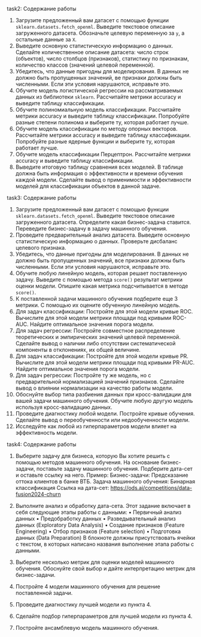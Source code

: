 task2:
Содержание работы

1. Загрузите предложенный вам датасет с помощью функции `sklearn.datasets.fetch_openml`. Выведите текстовое описание загруженного датасета. Обозначьте целевую переменную за `y`, а остальные данные за `X`.
2. Выведите основную статистическую информацию о данных. Сделайте количественное описание датасета: число строк (объектов), число столбцов (признаков), статистику по признакам, количество классов (значений целевой переменной).
3. Убедитесь, что данные пригодны для моделирования. В данных не должно быть пропущенных значений, ве признаки должны быть численными. Если эти условия нарушаются, исправьте это.
4. Обучите модель логистической регрессии на рассматриваемых данных из библиотеки `sklearn`. Рассчитайте метрики accuracy и выведите таблицу классификации.
5. Обучите полиномиальную модель классификации. Рассчитайте метрики accuracy и выведите таблицу классификации. Попробуйте разные степени полинома и выберите ту, которая работает лучше.
6. Обучите модель классификации по методу опорных векторов. Рассчитайте метрики accuracy и выведите таблицу классификации. Попробуйте разные ядерные функции и выберите ту, которая работает лучше.
7. Обучите модель классификации Перцептрон. Рассчитайте метрики accuracy и выведите таблицу классификации. 
8. Выведите итоговую таблицу сравнения всех моделей. В таблице должна быть информация о эффективности и времени обучения каждой модели. Сделайте вывод о применимости и эффективности моделей для классификации объектов в данной задаче.




task3:
Содержание работы
1. Загрузите предложенный вам датасет с помощью функции `sklearn.datasets.fetch_openml`. Выведите текстовое описание загруженного датасета. Определите какая бизнес-задача ставится. Переведите бизнес-задачу в задачу машинного обучения.
2. Проведите предварительный анализ датасета.  Выведите основную статистическую информацию о данных. Проверьте дисбаланс целевого признака.
3. Убедитесь, что данные пригодны для моделирования. В данных не должно быть пропущенных значений, все признаки должны быть численными. Если эти условия нарушаются, исправьте это.
4. Обучите любую линейную модель, которая решает поставленную задачу. Выведите с помощью метода `score()` результат метрики оценки модели. Опишите какая метрика подсчитывается в методе `score()`.
5. К поставленной задачи машинного обучения подберите еще 3 метрики. С помощью их оцените обученную линейную модель.
6. Для задач классификации: Постройте для этой модели кривые ROC. Вычислите для этой модели метрики площади под кривыми ROC-AUC. Найдите оптимальное значения порога модели.
6. Для задач регрессии: Постройте совместное распределение теоретических и эмпирических значений целевой переменной. Сделайте вывод о наличии либо отсутствии систематической компоненты в отклонениях, их общей величине.
7. Для задач классификации: Постройте для этой модели кривые PR. Вычислите для этой модели метрики площади под кривыми PR-AUC. Найдите оптимальное значения порога модели.
7. Для задач регрессии: Постройте ту же модель, но с предварительной нормализацией значений признаков. Сделайте вывод о влиянии нормализации на качество работы модели.
8. Обоснуйте выбор типа разбиения данных при кросс-валидации для вашей задачи машинного обучения. Обучите любую другую модель используя кросс-валидацию данных.
9. Проведите диагностику любой модели. Постройте кривые обучения. Сделайте вывод о переобученности или недообученности модели.
10. Исследуйте как любой из гиперпараметров модели влияет на эффективность модели.



task4:
Содержание работы
1.	Выберите задачу для бизнеса, которую Вы хотите решить с помощью методов машинного обучения. На основание бизнес-задачи, поставьте задачу машинного обучения. Подберите дата-сет и оставьте ссылку на него.
Пример:
Бизнес-задачи: Предсказание оттока клиентов в банке ВТБ.
Задача машинного обучения: Бинарная классификация
Ссылка на дата-сет: https://ods.ai/competitions/data-fusion2024-churn

2.	 Выполните анализ и обработку дата-сета. Этот задание включает в себя следующие этапы работы с данными:
•	Первичный анализ данных
•	Предобработку данных
•	Разведывательный анализ данных (Exploratory Data Analysis)
•	Создание признаков (Feature Engineering)
•	Отбор признаков (Feature selection)
•	Подготовка данных (Data Preparation)
В блокноте должны присутствовать ячейки с текстом, в которых написано названия выполнение этапа работы с данными.
3.	Выберите несколько метрик для оценки моделей машинного обучения. Обоснуйте свой выбор и дайте интерпретацию метрик для бизнес-задачи.
4.	Постройте 4 модели машинного обучения для решение поставленной задачи.
5.	Проведите диагностику лучшей модели из пункта 4.
6.	Сделайте подбор гиперпараметров для лучшей модели из пункта 4.
7.	Постройте ансамблевую модель машинного обучения.
